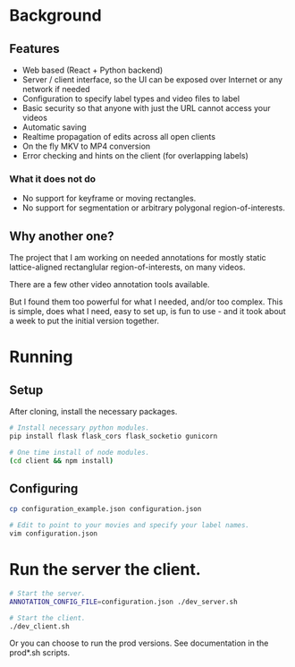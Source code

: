 # Background

## Features

- Web based (React + Python backend)
- Server / client interface, so the UI can be exposed over Internet or any network if needed
- Configuration to specify label types and video files to label
- Basic security so that anyone with just the URL cannot access your videos
- Automatic saving
- Realtime propagation of edits across all open clients
- On the fly MKV to MP4 conversion
- Error checking and hints on the client (for overlapping labels)

### What it does not do

- No support for keyframe or moving rectangles.
- No support for segmentation or arbitrary polygonal region-of-interests.

## Why another one?

The project that I am working on needed annotations for mostly static
lattice-aligned rectanglular region-of-interests, on many videos.

There are a few other video annotation tools available.

But I found them too powerful for what I needed, and/or too complex. This is
simple, does what I need, easy to set up, is fun to use - and it took about a
week to put the initial version together.

# Running

## Setup

After cloning, install the necessary packages.

```sh
# Install necessary python modules.
pip install flask flask_cors flask_socketio gunicorn

# One time install of node modules.
(cd client && npm install)
```

## Configuring

```sh
cp configuration_example.json configuration.json

# Edit to point to your movies and specify your label names.
vim configuration.json
```

# Run the server the client.

```sh
# Start the server.
ANNOTATION_CONFIG_FILE=configuration.json ./dev_server.sh
```

```sh
# Start the client.
./dev_client.sh
```

Or you can choose to run the prod versions. See documentation in the prod*.sh scripts.
